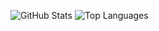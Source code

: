 <!--
**leizongmin/leizongmin** is a ✨ _special_ ✨ repository because its `README.md` (this file) appears on your GitHub profile.

Here are some ideas to get you started:

- 🔭 I’m currently working on ...
- 🌱 I’m currently learning ...
- 👯 I’m looking to collaborate on ...
- 🤔 I’m looking for help with ...
- 💬 Ask me about ...
- 📫 How to reach me: ...
- 😄 Pronouns: ...
- ⚡ Fun fact: ...
-->

![GitHub Stats](https://github-readme-stats.vercel.app/api?username=leizongmin&show_icons=true&&line_height=20&theme=solarized-light&layout=compact&hide=contribs,prs&hide_border=true)
![Top Languages](https://github-readme-stats.vercel.app/api/top-langs/?username=leizongmin&show_icons=true&theme=radical&layout=solarized-light&hide=html,css&hide_border=true)
